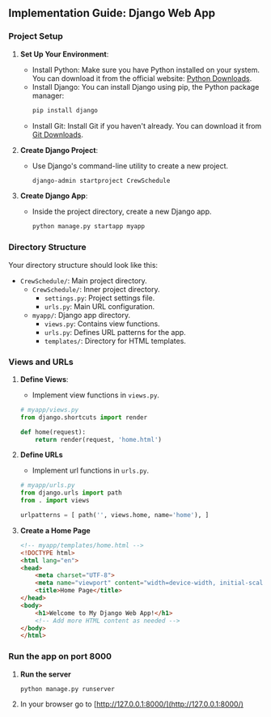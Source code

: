 ## Implementation Guide: Django Web App

### Project Setup


1. **Set Up Your Environment**:
   - Install Python: Make sure you have Python installed on your system. You can download it from the official website: [Python Downloads](https://www.python.org/downloads/).
   - Install Django: You can install Django using pip, the Python package manager:
     ```bash
     pip install django
     ```
   - Install Git: Install Git if you haven't already. You can download it from [Git Downloads](https://git-scm.com/downloads).

2. **Create Django Project**:
   - Use Django's command-line utility to create a new project.
     ```bash
     django-admin startproject CrewSchedule
     ```

3. **Create Django App**:
   - Inside the project directory, create a new Django app.
     ```bash
     python manage.py startapp myapp
     ```

### Directory Structure

Your directory structure should look like this:


- `CrewSchedule/`: Main project directory.
  - `CrewSchedule/`: Inner project directory.
    - `settings.py`: Project settings file.
    - `urls.py`: Main URL configuration.
  - `myapp/`: Django app directory.
    - `views.py`: Contains view functions.
    - `urls.py`: Defines URL patterns for the app.
    - `templates/`: Directory for HTML templates.
  

### Views and URLs

1. **Define Views**:
   - Implement view functions in `views.py`.
   ```python
   # myapp/views.py
   from django.shortcuts import render

   def home(request):
       return render(request, 'home.html')

2. **Define URLs**
   - Implement url functions in `urls.py`.
   ```python
   # myapp/urls.py
   from django.urls import path
   from . import views

   urlpatterns = [ path('', views.home, name='home'), ]

3. **Create a Home Page**
   
   ```html   
   <!-- myapp/templates/home.html -->
   <!DOCTYPE html>
   <html lang="en">
   <head>
       <meta charset="UTF-8">
       <meta name="viewport" content="width=device-width, initial-scale=1.0">
       <title>Home Page</title>
   </head>
   <body>
       <h1>Welcome to My Django Web App!</h1>
       <!-- Add more HTML content as needed -->
   </body>
   </html>
### Run the app on port 8000

1. **Run the server**
   
   ```python
   python manage.py runserver

3. In your browser go to [http://127.0.0.1:8000/](http://127.0.0.1:8000/)
